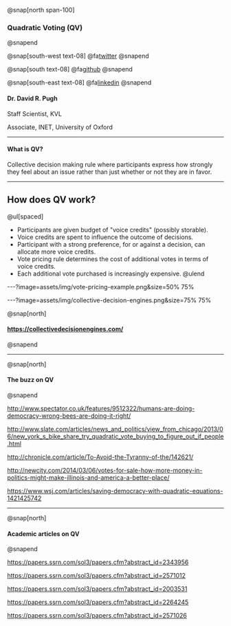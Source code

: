 @snap[north span-100]
### Quadratic Voting (QV)
@snapend

@snap[south-west text-08]
@fa[twitter](TheSandyCoder)
@snapend

@snap[south text-08]
@fa[github](davidrpugh)
@snapend

@snap[south-east text-08]
@fa[linkedin](davidrpugh)
@snapend

#### Dr. David R. Pugh
Staff Scientist, KVL

Associate, INET, University of Oxford

---

#### What is QV?

Collective decision making rule where participants express how strongly they feel about an issue rather than just whether or not they are in favor.

---

## How does QV work?

@ul[spaced]
* Participants are given budget of "voice credits" (possibly storable).
* Voice credits are spent to influence the outcome of decisions.
* Participant with a strong preference, for or against a decision, can allocate more voice credits.
* Vote pricing rule determines the cost of additional votes in terms of voice credits.
* Each additional vote purchased is increasingly expensive.
@ulend

---?image=assets/img/vote-pricing-example.png&size=50% 75%

---?image=assets/img/collective-decision-engines.png&size=75% 75%

@snap[north]
#### https://collectivedecisionengines.com/
@snapend

---

@snap[north]
#### The buzz on QV
@snapend

http://www.spectator.co.uk/features/9512322/humans-are-doing-democracy-wrong-bees-are-doing-it-right/

http://www.slate.com/articles/news_and_politics/view_from_chicago/2013/06/new_york_s_bike_share_try_quadratic_vote_buying_to_figure_out_if_people.html

http://chronicle.com/article/To-Avoid-the-Tyranny-of-the/142621/

http://newcity.com/2014/03/06/votes-for-sale-how-more-money-in-politics-might-make-illinois-and-america-a-better-place/

https://www.wsj.com/articles/saving-democracy-with-quadratic-equations-1421425742

---

@snap[north]
#### Academic articles on QV
@snapend

https://papers.ssrn.com/sol3/papers.cfm?abstract_id=2343956

https://papers.ssrn.com/sol3/papers.cfm?abstract_id=2571012

https://papers.ssrn.com/sol3/papers.cfm?abstract_id=2003531

https://papers.ssrn.com/sol3/papers.cfm?abstract_id=2264245

https://papers.ssrn.com/sol3/papers.cfm?abstract_id=2571026